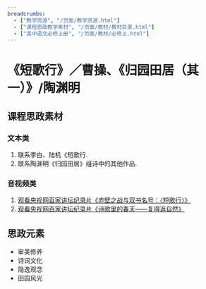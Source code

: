 ```yaml
---
breadcrumbs:
  - ["教学资源", "/页面/教学资源.html"]
  - ["课程思政教学素材", "/页面/教材/教材目录.html"]
  - ["高中语文必修上册", "/页面/教材/必修上.html"]
---
```


# 《短歌行》／曹操、《归园田居（其一）》/陶渊明

## 课程思政素材

### 文本类

1. 联系李白、陆机《短歌行.
2. 联系陶渊明《归园田居》组诗中的其他作品.

### 音视频类

1. [观看央视网百家讲坛纪录片《赤壁之战与双书名号：〈短歌行〉》](http://tv.cctv.com/2016/06/23/VIDEJ4PPLNl1Mzt7HmPPlpVZ160623.shtml)
2. [观看央视网百家讲坛纪录片《诗歌里的春天——复得返自然》](https://tv.cctv.com/2017/02/13/VIDEHV3jhWkwNWyS8RlolGY1170213.shtml)

## 思政元素

- 审美修养
- 诗词文化
- 隐逸观念
- 田园风光

